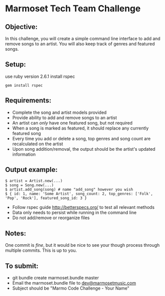 # Marmoset Tech Team Challenge

## Objective:

In this challenge, you will create a simple command line interface to add and remove songs to an artist. You will also keep track of genres and featured songs.

## Setup:

use ruby version 2.6.1
install rspec

`gem install rspec`

## Requirements:

* Complete the song and artist models provided
* Provide ability to add and remove songs to an artist
* An artist can *only* have one featured song, but not required
* When a song is marked as featured, it should replace any currently featured song
* Every time you add or delete a song, top genres and song count are recalculated on the artist
* Upon song addition/removal, the output should be the artist's updated information

## Output example:

```
$ artist = Artist.new(...)
$ song = Song.new(...)
$ artist.add_song(song) # name "add_song" however you wish
$ { id: 1, name: 'Some Artist', song_count: 2, top_genres: ['Folk', 'Pop', 'Rock'], featured_song_id: 3 }
```

* Follow rspec guide http://betterspecs.org/ to test all relevant methods
* Data only needs to persist while running in the command line
* Do not add/remove or reorganize files

## Notes:

One commit is _fine_, but it would be nice to see your though process through multiple commits. This is up to you.

## To submit:

* git bundle create marmoset.bundle master
* Email the marmoset.bundle file to dev@marmosetmusic.com
* Subject should be "Marmo Code Challenge - Your Name"
